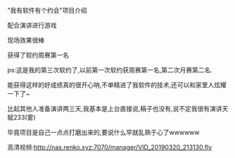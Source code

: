 "我有软件有个约会"项目介绍

配合演讲进行游戏

现场效果很棒

获得了软约周赛第一名

ps:这是我的第三次软约了,以前第一次软约获周赛第一名,第二次月赛第二名.

能获得这样的好成绩真的很开心呐,不单精进了我软件的技术,还可以和家里人炫耀一下了~

比起其他人准备演讲两三天,我基本是上台直接说,稿子也没有,说不定我很有演讲天赋233(雾)

毕竟项目是自己一点点打磨出来的,要说什么早就乱熟于心了wwwwww

高清视频:http://nas.renko.xyz:7070/manager/VID_20190320_213130.flv
